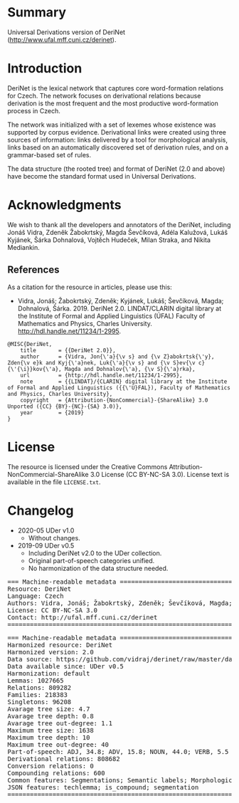 # Summary

Universal Derivations version of DeriNet (http://www.ufal.mff.cuni.cz/derinet).


# Introduction

DeriNet is the lexical network that captures core word-formation relations for Czech. The network focuses on derivational relations because derivation is the most frequent and the most productive word-formation process in Czech.

The network was initialized with a set of lexemes whose existence was supported by corpus evidence. Derivational links were created using three sources of information: links delivered by a tool for morphological analysis, links based on an automatically discovered set of derivation rules, and on a grammar-based set of rules.

The data structure (the rooted tree) and format of DeriNet (2.0 and above) have become the standard format used in Universal Derivations.


# Acknowledgments

We wish to thank all the developers and annotators of the DeriNet, including Jonáš Vidra, Zdeněk Žabokrtský, Magda Ševčíková, Adéla Kalužová, Lukáš Kyjánek, Šárka Dohnalová, Vojtěch Hudeček, Milan Straka, and Nikita Mediankin.


## References

As a citation for the resource in articles, please use this:

* Vidra, Jonáš; Žabokrtský, Zdeněk; Kyjánek, Lukáš; Ševčíková, Magda; Dohnalová, Šárka. 2019. DeriNet 2.0. LINDAT/CLARIN digital library at the Institute of Formal and Applied Linguistics (ÚFAL) Faculty of Mathematics and Physics, Charles University. http://hdl.handle.net/11234/1-2995.

```
@MISC{DeriNet,
    title       = {{DeriNet 2.0}},
    author      = {Vidra, Jon{\'a}{\v s} and {\v Z}abokrtsk{\'y}, Zden{\v e}k and Kyj{\'a}nek, Luk{\'a}{\v s} and {\v S}ev{\v c}{\'{\i}}kov{\'a}, Magda and Dohnalov{\'a}, {\v S}{\'a}rka},
    url         = {http://hdl.handle.net/11234/1-2995},
    note        = {{LINDAT}/{CLARIN} digital library at the Institute of Formal and Applied Linguistics ({{\'U}FAL}), Faculty of Mathematics and Physics, Charles University},
    copyright   = {Attribution-{NonCommercial}-{ShareAlike} 3.0 Unported ({CC} {BY}-{NC}-{SA} 3.0)},
    year        = {2019}
}
```


# License

The resource is licensed under the Creative Commons Attribution-NonCommercial-ShareAlike 3.0 License (CC BY-NC-SA 3.0).
License text is available in the file `LICENSE.txt`.


# Changelog

* 2020-05 UDer v1.0
    * Without changes.
* 2019-09 UDer v0.5
    * Including DeriNet v2.0 to the UDer collection.
    * Original part-of-speech categories unified.
    * No harmonization of the data structure needed.


<pre>
=== Machine-readable metadata =================================================
Resource: DeriNet
Language: Czech
Authors: Vidra, Jonáš; Žabokrtský, Zdeněk; Ševčíková, Magda; Kalužová, Adéla; Kyjánek, Lukáš; Dohnalová, Šárka; Hudeček, Vojtěch; Straka, Milan; Mediankin, Nikita
License: CC BY-NC-SA 3.0
Contact: http://ufal.mff.cuni.cz/derinet
===============================================================================
</pre>

<pre>
=== Machine-readable metadata =================================================
Harmonized resource: DeriNet
Harmonized version: 2.0
Data source: https://github.com/vidraj/derinet/raw/master/data/releases/cs/derinet-2-0.tsv.gz
Data available since: UDer v0.5
Harmonization: default
Lemmas: 1027665
Relations: 809282
Families: 218383
Singletons: 96208
Avarage tree size: 4.7
Avarage tree depth: 0.8
Avarage tree out-degree: 1.1
Maximum tree size: 1638
Maximum tree depth: 10
Maximum tree out-degree: 40
Part-of-speech: ADJ, 34.8; ADV, 15.8; NOUN, 44.0; VERB, 5.5
Derivational relations: 808682
Conversion relations: 0
Compounding relations: 600
Common features: Segmentations; Semantic labels; Morphological categories
JSON features: techlemma; is_compound; segmentation
===============================================================================
</pre>
